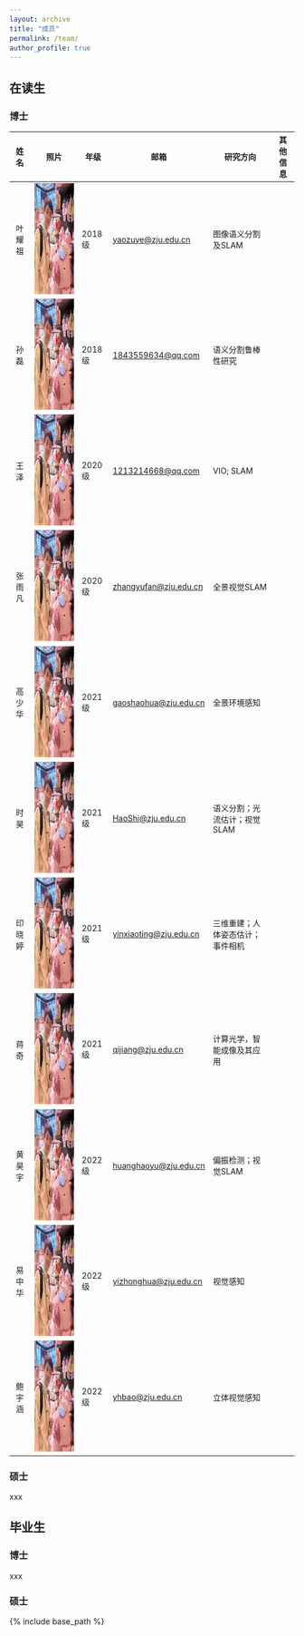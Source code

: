 ```yaml
---
layout: archive
title: "成员"
permalink: /team/
author_profile: true
---
```


## 在读生

### 博士

|  姓名  | 照片                                                         | 年级   | 邮箱                   | 研究方向                         | 其他信息 |
| :----: | ------------------------------------------------------------ | ------ | ---------------------- | -------------------------------- | -------- |
| 叶耀祖 | <img src="/images/students/gaoyao.jpg" alt="Portfolio" width = 196px height = 196px> | 2018级 | yaozuye@zju.edu.cn     | 图像语义分割及SLAM               |          |
|  孙磊  | <img src="/images/students/gaoyao.jpg" alt="Portfolio" width = 196px height = 196px> | 2018级 | 1843559634@qq.com      | 语义分割鲁棒性研究               |          |
|  王泽  | <img src="/images/students/gaoyao.jpg" alt="Portfolio" width = 196px height = 196px> | 2020级 | 1213214668@qq.com      | VIO; SLAM                        |          |
| 张雨凡 | <img src="/images/students/gaoyao.jpg" alt="Portfolio" width = 196px height = 196px> | 2020级 | zhangyufan@zju.edu.cn  | 全景视觉SLAM                     |          |
| 高少华 | <img src="/images/students/gaoyao.jpg" alt="Portfolio" width = 196px height = 196px> | 2021级 | gaoshaohua@zju.edu.cn  | 全景环境感知                     |          |
|  时昊  | <img src="/images/students/gaoyao.jpg" alt="Portfolio" width = 196px height = 196px> | 2021级 | HaoShi@zju.edu.cn      | 语义分割；光流估计；视觉SLAM     |          |
| 印晓婷 | <img src="/images/students/gaoyao.jpg" alt="Portfolio" width = 196px height = 196px> | 2021级 | yinxiaoting@zju.edu.cn | 三维重建；人体姿态估计；事件相机 |          |
|  蒋奇  | <img src="/images/students/gaoyao.jpg" alt="Portfolio" width = 196px height = 196px> | 2021级 | qijiang@zju.edu.cn     | 计算光学，智能成像及其应用       |          |
| 黄昊宇 | <img src="/images/students/gaoyao.jpg" alt="Portfolio" width = 196px height = 196px> | 2022级 | huanghaoyu@zju.edu.cn  | 偏振检测；视觉SLAM               |          |
| 易中华 | <img src="/images/students/gaoyao.jpg" alt="Portfolio" width = 196px height = 196px> | 2022级 | yizhonghua@zju.edu.cn  | 视觉感知                         |          |
| 鲍宇涵 | <img src="/images/students/gaoyao.jpg" alt="Portfolio" width = 196px height = 196px> | 2022级 | yhbao@zju.edu.cn       | 立体视觉感知                     |          |

### 硕士

xxx

## 毕业生

### 博士
xxx

### 硕士

{% include base_path %}

<!-- {% for post in site.publications reversed %}
  {% include archive-single.html %}
{% endfor %} -->
